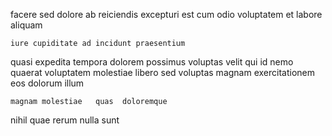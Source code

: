 <!--
title: Polarised next generation system engine
author: Meaghan
date: 2014-09-11-1943
link: 2014-09-11-1943-polarised-next-generation-system-engine
tags: [PHP,IOS,JavaScript,canvas]
-->

  facere sed   dolore  ab reiciendis
 excepturi  est cum odio
voluptatem et labore aliquam
 	iure cupiditate ad incidunt praesentium  
quasi expedita tempora dolorem possimus  voluptas velit
 qui id 
 nemo quaerat 
voluptatem molestiae libero sed voluptas magnam
exercitationem  eos dolorum illum
 	magnam molestiae   quas  doloremque
   nihil quae  rerum
    nulla sunt  